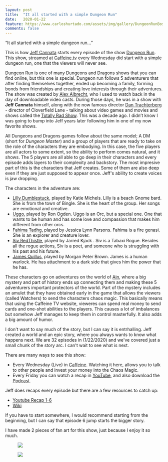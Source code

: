 ```yaml
---
layout: post
title:  "It all started with a simple Dungeon Run"
date:   2020-01-22
feature: https://www.carloshurtado.com/assets/img/gallery/DungeonRunBoss.jpg
comments: false
---
```

“It all started with a simple dungeon run...”

This is how [Jeff Cannata](http://jeffcannata.com/) starts every episode of the show [Dungeon Run](https://www.caffeine.tv/thedungeonrun). 
This show, streamed at [Caffeine.tv](https://www.caffeine.tv) every Wednesday did start with a simple dungeon run, one that the viewers will never see. 

Dungeon Run is one of many Dungeons and Dragons shows that you can find online, but this one is special. Dungeon run follows 5 adventurers that after finding themselves together, ended up becoming a family, forming bonds from friendships and creating love interests through their adventures. 
The show was created by [Alex Albrecht](https://en.wikipedia.org/wiki/Alex_Albrecht), who I used to watch back in the day of downloadable video casts. During those days, he was in a show with **Jeff Cannata** himself, along with the now famous director [Dan Trachterberg](https://en.wikipedia.org/wiki/Dan_Trachtenberg) - director of Cloverfield Lane -  talking about video games and movies and shows called the [Totally Rad Show](https://www.youtube.com/channel/UC9W8ulBO3Z0BYv2UtRM0VDA). This was a decade ago.
I didn’t know I was going to bump into Jeff years later following him in one of my now favorite shows. 

All Dungeons and Dragons games follow about the same model; A DM (short for *Dungeon Master*) and a group of players that are ready to take on the role of the characters they are embodying. 
In this case, the five players are all actors to some extent, so the ability to perform comes natural, and it shows. The 5 players are all able to go deep in their characters and every episode adds layers to their complexity and backstory.
The most impresive part of this is the characters that Jeff creates. Some of them are also deep even if they are just supposed to appear once. Jeff's ability to create voices is jaw dropping.

The characters in the adventure are:

* [Lilly Dumblestuck](https://thedungeonrun.fandom.com/wiki/Lily_Dumblestuck), played by Katie Michels. Lilly is a beach Gnome bard. She is from the town of Bingle. She is the heart of the group. Her songs are emotional and creative.
* [Uggo](https://thedungeonrun.fandom.com/wiki/Uggo), played by Ron Ogden. Uggo is an Orc, but a special one. One that wants to be human and has some love and compassion that makes him different from other orcs.
* [Fahima Tadhg](https://thedungeonrun.fandom.com/wiki/Fahima_Tadhg), played by Jessica Lynn Parsons. Fahima is a fire genasi. She is an explorer and creature lover. 
* [Siv RedThistle](https://thedungeonrun.fandom.com/wiki/Siv_RedThistle), played by Jarred Kjack . Siv is a Tabaxi Rogue. Besides all the rogue actions, Siv is a poet, and someone who is struggling with his past and his future.
* [James Quillus](https://thedungeonrun.fandom.com/wiki/James_Quillus), played by Morgan Peter Brown. James is a human warlock. He has attachment to a dark side that gives him the power that he has.

These characters go on adventures on the world of [Ain](https://thedungeonrun.fandom.com/wiki/Category:Locations), where a big mystery and part of history ends up connecting them and making these 5 adventurers important protectors of the world.
Part of the mystery includes an amulet that they have obtained early in the game that allows the viewers (called Watchers) to send the characters chaos magic. This basically means that using the Caffeine TV website, vieweres can spend real money to send cards and one-shot abilities to the players. This causes a lot of imbalances but somehow Jeff manages to keep them in control masterfully. It also adds a big amount of humor.

I don't want to say much of the story, but I can say it is entrhalling. Jeff created a world and an epic story, where you always wants to know what happens next.
We are 32 episodes in (1/22/2020) and we've covered just a small chunk of the story arc. I can't wait to see what is next.

There are many ways to see this show:
* Every Wednesday (Live) in [Caffeine](https://www.caffeine.tv/thedungeonrun). Watching it here, allows you to talk to other people and invest your money into the Chaos Magic.
* Every Friday you can watch a recap in [YouTube](https://www.youtube.com/playlist?list=PLkgwwAiuZ301FVTHCyuuqAU39jIeAD8g_), and also download the [Podcast](http://thedungeonrun.libsyn.com/).

Jeff does recaps every episode but there are a few resources to catch up:
* [Youtube Recap 1-6](https://www.youtube.com/watch?v=OgQOOhMVvs0)
* [Wiki](https://thedungeonrun.fandom.com/wiki/The_Dungeon_Run_Wiki)

If you have to start somewhere, I would recommend starting from the beginning, but I can say that episode 6 jump starts the bigger story.

I have made 2 pieces of fan art for this show, just because I enjoy it so much.

<figure>
	<a href="https://www.carloshurtado.com/assets/img/gallery/DungeeonRunCombined.png"><img src="https://www.carloshurtado.com/assets/img/gallery/DungeeonRunCombined.png"></a>
</figure>

<figure>
	<a href="https://www.carloshurtado.com/assets/img/gallery/DungeonRunBoss.jpg"><img src="https://www.carloshurtado.com/assets/img/gallery/DungeonRunBoss.jpg"></a>
</figure>
